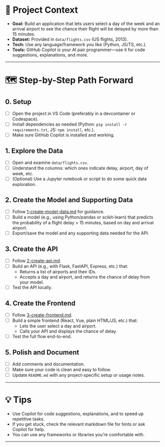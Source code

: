 # 🛫 Project Context

- **Goal:** Build an application that lets users select a day of the week and an arrival airport to see the chance their flight will be delayed by more than 15 minutes.
- **Dataset:** Provided in `data/flights.csv` (US flights, 2013).
- **Tech:** Use any language/framework you like (Python, JS/TS, etc.).
- **Tools:** GitHub Copilot is your AI pair programmer—use it for code suggestions, explanations, and more.

---

# 🗺️ Step-by-Step Path Forward

## 0. Setup
- [ ] Open the project in VS Code (preferably in a devcontainer or Codespace).
- [ ] Install dependencies as needed (Python: `pip install -r requirements.txt`, JS: `npm install`, etc.).
- [ ] Make sure GitHub Copilot is installed and working.

## 1. Explore the Data
- [ ] Open and examine `data/flights.csv`.
- [ ] Understand the columns: which ones indicate delay, airport, day of week, etc.
- [ ] (Optional) Use a Jupyter notebook or script to do some quick data exploration.

## 2. Create the Model and Supporting Data
- [ ] Follow [1-create-model-data.md](./content/1-create-model-data.md) for guidance.
- [ ] Build a model (e.g., using Python/pandas or scikit-learn) that predicts the probability of a flight delay > 15 minutes, based on day and arrival airport.
- [ ] Export/save the model and any supporting data needed for the API.

## 3. Create the API
- [ ] Follow [2-create-api.md](./content/2-create-api.md).
- [ ] Build an API (e.g., with Flask, FastAPI, Express, etc.) that:
    - Returns a list of airports and their IDs.
    - Accepts a day and airport, and returns the chance of delay from your model.
- [ ] Test the API locally.

## 4. Create the Frontend
- [ ] Follow [3-create-frontend.md](./content/3-create-frontend.md).
- [ ] Build a simple frontend (React, Vue, plain HTML/JS, etc.) that:
    - Lets the user select a day and airport.
    - Calls your API and displays the chance of delay.
- [ ] Test the full flow end-to-end.

## 5. Polish and Document
- [ ] Add comments and documentation.
- [ ] Make sure your code is clean and easy to follow.
- [ ] Update `README.md` with any project-specific setup or usage notes.

---

# 💡 Tips

- Use Copilot for code suggestions, explanations, and to speed up repetitive tasks.
- If you get stuck, check the relevant markdown file for hints or ask Copilot for help.
- You can use any frameworks or libraries you’re comfortable with.

---